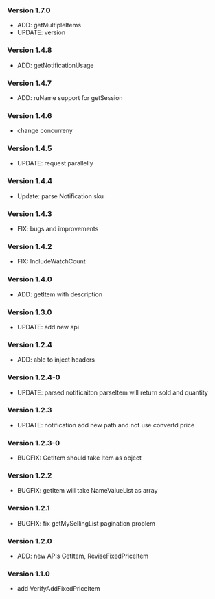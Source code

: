 ### Version 1.7.0
- ADD: getMultipleItems
- UPDATE: version

### Version 1.4.8
- ADD: getNotificationUsage
### Version 1.4.7
- ADD: ruName support for getSession
### Version 1.4.6
- change concurreny
### Version 1.4.5
- UPDATE: request parallelly
### Version 1.4.4
- Update: parse Notification sku
### Version 1.4.3
- FIX: bugs and improvements
### Version 1.4.2
- FIX: IncludeWatchCount
### Version 1.4.0
- ADD: getItem with description
### Version 1.3.0
- UPDATE: add new api
### Version 1.2.4
- ADD: able to inject headers
### Version 1.2.4-0
- UPDATE: parsed notificaiton parseItem will return sold and quantity
### Version 1.2.3
- UPDATE: notification add new path and not use convertd price
### Version 1.2.3-0
- BUGFIX: GetItem should take Item as object
### Version 1.2.2
- BUGFIX: getItem will take NameValueList as array
### Version 1.2.1
- BUGFIX: fix getMySellingList pagination problem
### Version 1.2.0
- ADD: new APIs GetItem, ReviseFixedPriceItem
### Version 1.1.0
- add VerifyAddFixedPriceItem

